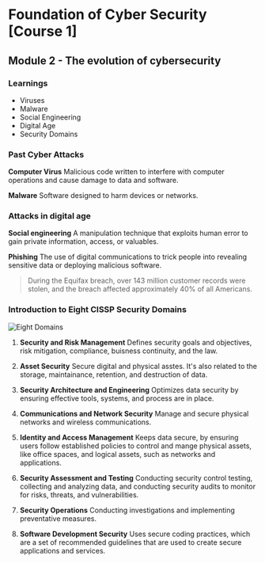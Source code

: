 # Foundation of Cyber Security [Course 1]

## Module 2 - The evolution of cybersecurity

### Learnings

- Viruses
- Malware
- Social Engineering
- Digital Age
- Security Domains

### Past Cyber Attacks

**Computer Virus**
Malicious code written to interfere with computer operations and cause damage to data and software. 

**Malware**
Software designed to harm devices or networks.

### Attacks in digital age

**Social engineering**
A manipulation technique that exploits human error to gain private information, access, or valuables.

**Phishing**
The use of digital communications to trick people into revealing sensitive data or deploying malicious software.

> During the Equifax breach, over 143 million customer records were stolen, and the breach affected approximately 40% of all Americans.

### Introduction to Eight CISSP Security Domains

![Eight Domains](https://github.com/goobar07/Google-Cyber-Security-Course/tree/main/Foundations-of-Cybersecurity/EightDomains.png)

1. **Security and Risk Management** 
Defines security goals and objectives, risk mitigation, compliance, buisness continuity, and the law. 

2. **Asset Security**
Secure digital and physical asstes. It's also related to the storage, maintainance, retention, and destruction of data.

3. **Security Architecture and Engineering**
Optimizes data security by ensuring effective tools, systems, and process are in place.

4. **Communications and Network Security**
Manage and secure physical networks and wireless communications.

5. **Identity and Access Management**
Keeps data secure, by ensuring users follow established policies to control and mange physical assets, like office spaces, and logical assets, such as networks and applications.

6. **Security Assessment and Testing**
Conducting security control testing, collecting and analyzing data, and conducting security audits to monitor for risks, threats, and vulnerabilities.

7. **Security Operations**
Conducting investigations and implementing preventative measures.

8. **Software Development Security**
Uses secure coding practices, which are a set of recommended guidelines that are used to create secure applications and services.


